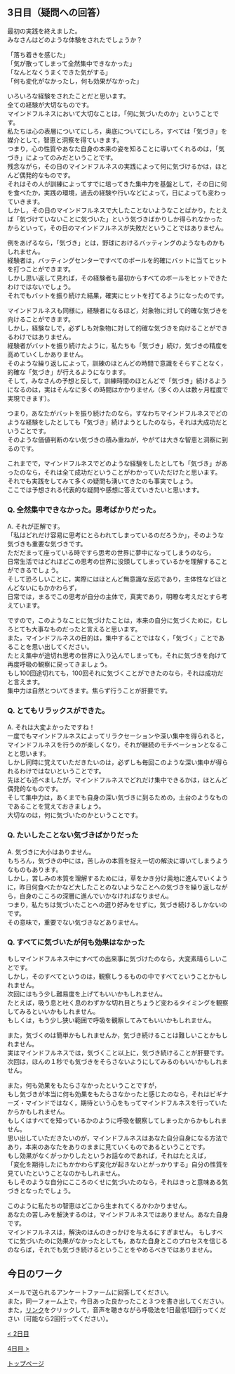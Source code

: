 ## 3日目（疑問への回答）

最初の実践を終えました。  
みなさんはどのような体験をされたでしょうか？  

「落ち着きを感じた」  
「気が散ってしまって全然集中できなかった」  
「なんとなくうまくできた気がする」  
「何も変化がなかったし，何も効果がなかった」  

いろいろな経験をされたことだと思います。  
全ての経験が大切なものです。  
マインドフルネスにおいて大切なことは，「何に気づいたのか」ということです。  
私たちは心の表層についてにしろ，奥底についてにしろ，すべては「気づき」を媒介として，智恵と洞察を得ていきます。  
つまり，心の性質やあなた自身の本来の姿を知ることに導いてくれるのは，「気づき」によってのみだということです。  
残念ながら，その日のマインドフルネスの実践によって何に気づけるかは，ほとんど偶発的なものです。  
それはその人が訓練によってすでに培ってきた集中力を基盤として，その日に何を食べたか，実践の環境，過去の経験や行いなどによって，日によっても変わっていきます。  
しかし，その日のマインドフルネスで大したことないようなことばかり，たとえば「気づけていないことに気づいた」という気づきばかりしか得られなかったからといって，その日のマインドフルネスが失敗だということではありません。  


例をあげるなら，「気づき」とは，野球におけるバッティングのようなものかもしれません。  
経験者は，バッティングセンターですべてのボールを的確にバットに当てヒットを打つことができます。  
しかし思い返して見れば，その経験者も最初からすべてのボールをヒットできたわけではないでしょう。  
それでもバットを振り続けた結果，確実にヒットを打てるようになったのです。  


マインドフルネスも同様に，経験者になるほど，対象物に対して的確な気づきを向けることができます。  
しかし，経験なしで，必ずしも対象物に対して的確な気づきを向けることができるわけではありません。  
経験者がバットを振り続けたように，私たちも「気づき」続け，気づきの精度を高めていくしかありません。  
そのような繰り返しによって，訓練のほとんどの時間で意識をそらすことなく，的確な「気づき」が行えるようになります。  
そして，みなさんの予想と反して，訓練時間のほとんどで「気づき」続けるようになるのは，実はそんなに多くの時間はかかりません（多くの人は数ヶ月程度で実現できます）。  


つまり，あなたがバットを振り続けたのなら，すなわちマインドフルネスでどのような経験をしたとしても「気づき」続けようとしたのなら，それは大成功だということです。  
そのような価値判断のない気づきの積み重ねが，やがては大きな智恵と洞察に到るのです。  


これまでで，マインドフルネスでどのような経験をしたとしても「気づき」があったのなら，それは全て成功だということがわかっていただけたと思います。  
それでも実践をしてみて多くの疑問も湧いてきたのも事実でしょう。  
ここでは予想される代表的な疑問や感想に答えていきたいと思います。  

### Q. 全然集中できなかった。思考ばかりだった。

A. それが正解です。  
「私はどれだけ容易に思考にとらわれてしまっているのだろうか」，そのような気づきも重要な気づきです。  
ただだまって座っている時ですら思考の世界に夢中になってしまうのなら，  
日常生活ではどれほどこの思考の世界に没頭してしまっているかを理解することができるでしょう。  
そして恐ろしいことに，実際にはほとんど無意識な反応であり，主体性などほとんどないにもかかわらず，  
日常では，まるでこの思考が自分の主体で，真実であり，明瞭な考えだとすら考えています。  


ですので，このようなことに気づけたことは，本来の自分に気づくために，むしろとても大事なものだったと言えると思います。  
また，マインドフルネスの目的は，集中することではなく，「気づく」ことであることを思い出してください。  
たとえ集中が途切れ思考の世界に入り込んでしまっても，それに気づきを向けて再度呼吸の観察に戻ってきましょう。  
もし100回途切れても，100回それに気づくことができたのなら，それは成功だと言えます。  
集中力は自然とついてきます。焦らず行うことが肝要です。  


### Q. とてもリラックスができた。

A. それは大変よかったですね！  
一度でもマインドフルネスによってリラクセーションや深い集中を得られると，マインドフルネスを行うのが楽しくなり，それが継続のモチベーションとなることと思います。  
しかし同時に覚えていただきたいのは，必ずしも毎回このような深い集中が得られるわけではないということです。  
先ほども述べましたが，マインドフルネスでどれだけ集中できるかは，ほとんど偶発的なものです。  
そして集中力は，あくまでも自身の深い気づきに到るための，土台のようなものであることを覚えておきましょう。  
大切なのは，何に気づいたのかということです。  


### Q. たいしたことない気づきばかりだった

A. 気づきに大小はありません。  
もちろん，気づきの中には，苦しみの本質を捉え一切の解決に導いてしまうようなものもあります。  
しかし，苦しみの本質を理解するためには，草をかき分け奥地に進んでいくように，昨日何食べたかなど大したことのないようなことへの気づきを繰り返しながら，自身のこころの深層に進んでいかなければなりません。  
つまり，私たちは気づいたことへの選り好みをせずに，気づき続けるしかないのです。  
その意味で，重要でない気づきなどありません。

### Q. すべてに気づいたが何も効果はなかった

もしマインドフルネス中にすべての出来事に気づけたのなら，大変素晴らしいことです。  
しかし，そのすべてというのは，観察しうるものの中ですべてということかもしれません。  
次回にはもう少し難易度を上げてもいいかもしれません。  
たとえば，吸う息と吐く息のわずかな切れ目とちょうど変わるタイミングを観察してみるといいかもしれません。  
もしくは，もう少し狭い範囲で呼吸を観察してみてもいいかもしれません。  

また，気づくのは簡単かもしれませんか，気づき続けることは難しいことかもしれません。  
実はマインドフルネスでは，気づくこと以上に，気づき続けることが肝要です。  
次回は，ほんの１秒でも気づきをそらさないようにしてみるのもいいかもしれません。  

また，何も効果をもたらさなかったということですが，  
もし気づきが本当に何も効果をもたらさなかったと感じたのなら，それはビギナーズ・マインドではなく，期待という心をもってマインドフルネスを行っていたからかもしれません。  
もしくはすべてを知っているかのように呼吸を観察してしまったからかもしれません。  
思い出していただきたいのが，マインドフルネスはあなた自分自身になる方法であり，本来のあなたをありのままに見ていくものであるということです。  
もし効果がなくがっかりしたというお話なのであれば，それはたとえば，  
「変化を期待したにもかかわらず変化が起きないとがっかりする」自分の性質を見ていたということなのかもしれません。  
もしそのような自分にこころのくせに気づいたのなら，それはきっと意味ある気づきとなったでしょう。  

このように私たちの智恵はどこから生まれてくるかわかりません。  
あなたの苦しみを解決するのは，マインドフルネスではありません。あなた自身です。  
マインドフルネスは，解決のほんのきっかけを与えるにすぎません。
もしすべてに気づいたのに効果がなかったとしても，あなた自身とこのプロセスを信じるのならば，それでも気づき続けるということをやめるべきではありません。

## 今日のワーク
メールで送られるアンケートファームに回答してください。  
また，同一フォーム上で，今日あった良かったこと３つを書き出してください。  
また，[リンク]()をクリックして，音声を聴きながら呼吸法を1日最低1回行ってください（可能なら2回行ってください）。  

[< 2日目](https://hogishima.github.io/mfcbt/program/day2)

[4日目 >](https://hogishima.github.io/mfcbt/program/day4)

[トップページ](https://hogishima.github.io/mfcbt/)

